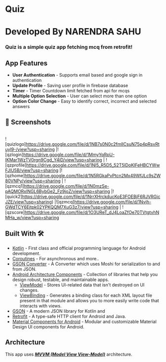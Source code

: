 # **Quiz** 

# **Developed By NARENDRA SAHU**
### **Quiz** is a simple quiz app fetching mcq from retrofit!

 
 
## App Features

- **User Authentication** - Supports email based  and google sign in authentication 
- **Update Profile** - Saving user profile in firebase database
- **Timer** - Timer Countdown limit fetched from api for mcqs
- **Multiple Option Selection** - User can select more than one option 
- **Option Color Change** - Easy to identify correct, incorrect and selected answers


## 📸 Screenshots 

|   |   |   |
|---|---|---|
![quizlogo]https://drive.google.com/file/d/1NB7s0N0c2fmlICsuN75p4pRsvRtuyl9-/view?usp=sharing
|![qzlogin]https://drive.google.com/file/d/1MmyYqRpU-IKMar1WzTV0rgn9Cgd_Y4iD/view?usp=sharing | ![qzprofile]https://drive.google.com/file/d/1Nl5_R5D5_52T5lDoKlFeHBCYWwFJlU5B/view?usp=sharing
|![qzhome]https://drive.google.com/file/d/1N5RGkaPvPtcn2Mx49WfJLc9sZW80VNPy/view?usp=sharing | ![qzmcq1]https://drive.google.com/file/d/1N0mzSe-pAQMORxINGL6BybGe2_Fz9joZ/view?usp=sharing |![quick2]https://drive.google.com/file/d/1NrrXHrckducKoE3FOEBjF6RJVRGicJZE/view?usp=sharing)
|![qzmcq]https://drive.google.com/file/d/1Nvjh-GWdTCY6Ejtpk02YPKQQM7XuG3z7/view?usp=sharing | ![qzscore]https://drive.google.com/file/d/1O3UReT_dJ4LoaZfOe70TVtgtvhNMHa_w/view?usp=sharing






## Built With 🛠
- [Kotlin](https://kotlinlang.org/) - First class and official programming language for Android development.
- [Coroutines](https://kotlinlang.org/docs/reference/coroutines-overview.html) - For asynchronous and more..
- [GSON Converter](https://github.com/square/retrofit/tree/master/retrofit-converters/gson) - A Converter which uses Moshi for serialization to and from JSON.
- [Android Architecture Components](https://developer.android.com/topic/libraries/architecture) - Collection of libraries that help you design robust, testable, and maintainable apps.
  - [ViewModel](https://developer.android.com/topic/libraries/architecture/viewmodel) - Stores UI-related data that isn't destroyed on UI changes. 
  - [ViewBinding](https://developer.android.com/topic/libraries/view-binding) - Generates a binding class for each XML layout file present in that module and allows you to more easily write code that interacts with views.
- [GSON](https://github.com/google/gson) - A modern JSON library for Kotlin and
- [Retrofit](https://square.github.io/retrofit/) - A type-safe HTTP client for Android and Java.
- [Material Components for Android](https://github.com/material-components/material-components-android) - Modular and customizable Material Design UI components for Android.

## Architecture
This app uses [***MVVM (Model View View-Model)***](https://developer.android.com/jetpack/docs/guide#recommended-app-arch) architecture.

  

